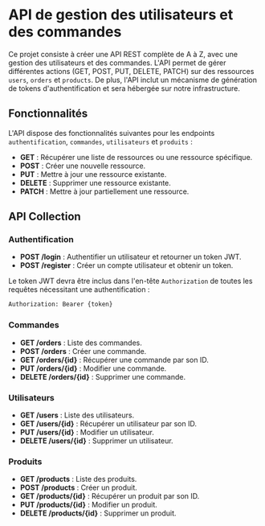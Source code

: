 # API de gestion des utilisateurs et des commandes

Ce projet consiste à créer une API REST complète de A à Z, avec une gestion des utilisateurs et des commandes. L'API permet de gérer différentes actions (GET, POST, PUT, DELETE, PATCH) sur des ressources `users`, `orders` et `products`. De plus, l'API inclut un mécanisme de génération de tokens d'authentification et sera hébergée sur notre infrastructure.

## Fonctionnalités

L'API dispose des fonctionnalités suivantes pour les endpoints `authentification`, `commandes`, `utilisateurs` et `produits` :

- **GET** : Récupérer une liste de ressources ou une ressource spécifique.
- **POST** : Créer une nouvelle ressource.
- **PUT** : Mettre à jour une ressource existante.
- **DELETE** : Supprimer une ressource existante.
- **PATCH** : Mettre à jour partiellement une ressource.

## API Collection

### Authentification

- **POST /login** : Authentifier un utilisateur et retourner un token JWT.
- **POST /register** : Créer un compte utilisateur et obtenir un token.

Le token JWT devra être inclus dans l'en-tête `Authorization` de toutes les requêtes nécessitant une authentification :
```sh
Authorization: Bearer {token}
```

### Commandes

- **GET /orders** : Liste des commandes.
- **POST /orders** : Créer une commande.
- **GET /orders/{id}** : Récupérer une commande par son ID.
- **PUT /orders/{id}** : Modifier une commande.
- **DELETE /orders/{id}** : Supprimer une commande.

### Utilisateurs

- **GET /users** : Liste des utilisateurs.
- **GET /users/{id}** : Récupérer un utilisateur par son ID.
- **PUT /users/{id}** : Modifier un utilisateur.
- **DELETE /users/{id}** : Supprimer un utilisateur.

### Produits

- **GET /products** : Liste des produits.
- **POST /products** : Créer un produit.
- **GET /products/{id}** : Récupérer un produit par son ID.
- **PUT /products/{id}** : Modifier un produit.
- **DELETE /products/{id}** : Supprimer un produit.

